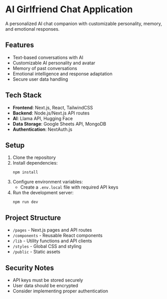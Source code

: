 # AI Girlfriend Chat Application

A personalized AI chat companion with customizable personality, memory, and emotional responses.

## Features

- Text-based conversations with AI
- Customizable AI personality and avatar
- Memory of past conversations
- Emotional intelligence and response adaptation
- Secure user data handling

## Tech Stack

- **Frontend**: Next.js, React, TailwindCSS
- **Backend**: Node.js/Next.js API routes
- **AI**: Llama API, Hugging Face
- **Data Storage**: Google Sheets API, MongoDB
- **Authentication**: NextAuth.js

## Setup

1. Clone the repository
2. Install dependencies:
   ```
   npm install
   ```
3. Configure environment variables:
   - Create a `.env.local` file with required API keys
4. Run the development server:
   ```
   npm run dev
   ```

## Project Structure

- `/pages` - Next.js pages and API routes
- `/components` - Reusable React components
- `/lib` - Utility functions and API clients
- `/styles` - Global CSS and styling
- `/public` - Static assets

## Security Notes

- API keys must be stored securely
- User data should be encrypted
- Consider implementing proper authentication 